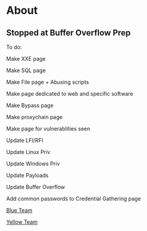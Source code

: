 # About

## **Stopped at** Buffer Overflow Prep

To do:

Make XXE page

Make SQL page

Make  File page + Abusing scripts

Make page dedicated to web and specific software&#x20;

Make Bypass page

Make proxychain page

Make page for vulnerablities seen

Update LFI/RFI

Update Linux Priv

Update Windows Priv

Update Payloads

Update Buffer Overflow

Add common passwords to Credential Gathering page



[Blue Team](https://jeffgthompsons-organization.gitbook.io/blue-team/)

[Yellow Team](https://jeffgthompsons-organization.gitbook.io/yellow-team/)



